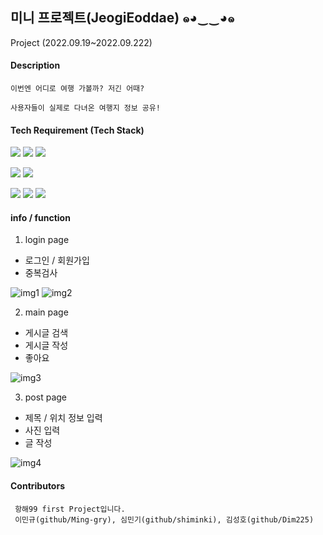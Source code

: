 ## 미니 프로젝트(JeogiEoddae) ๑◕‿‿◕๑
Project (2022.09.19~2022.09.222)


#### Description
 ```
 이번엔 어디로 여행 가볼까? 저긴 어때?
 
 사용자들이 실제로 다녀온 여행지 정보 공유!
 ```
  
  
 #### Tech Requirement (Tech Stack)
 <img src="https://img.shields.io/badge/CSS3-CC6699?style=flat&logo=CSS3&logoColor=white"/> <img src="https://img.shields.io/badge/Javascript-F7DF1E?style=flat&logo=Javascript&logoColor=white"/> <img src="https://img.shields.io/badge/Python-3776AB?style=flat&logo=Python&logoColor=white"/>
 
 <img src="https://img.shields.io/badge/flask-000000?style=flat&logo=flask&logoColor=white"/> <img src="https://img.shields.io/badge/jinja2-B41717?style=flat&logo=jinja&logoColor=white"/>
 
 <img src="https://img.shields.io/badge/jQuery-0769AD?style=flat&logo=jQuery&logoColor=white"/> <img src="https://img.shields.io/badge/Amazon AWS-232F3E?style=flat&logo=Amazon AWS&logoColor=white"/> <img src="https://img.shields.io/badge/MongoDB-47A248?style=flat&logo=MongoDB&logoColor=white"/>


#### info / function
1. login page
 - 로그인 / 회원가입
 - 중복검사

![img1](https://user-images.githubusercontent.com/102011853/191695123-e9cd7fac-e629-43a0-b7bf-1fd9e6374fa7.png)
![img2](https://user-images.githubusercontent.com/102011853/191696012-ac4e562e-de0a-4684-bc66-054d3beea8e8.png)


2. main page
 - 게시글 검색
 - 게시글 작성
 - 좋아요

![img3](https://user-images.githubusercontent.com/102011853/191696482-fe7ef5e8-d5df-460e-bd91-03a528e2b32a.png)


3. post page
 - 제목 / 위치 정보 입력
 - 사진 입력
 - 글 작성

![img4](https://user-images.githubusercontent.com/102011853/191697114-7e2b099b-2602-4672-bc64-195803ba0078.png)


#### Contributors
```
 항해99 first Project입니다.
 이민규(github/Ming-gry), 심민기(github/shiminki), 김성호(github/Dim225)
```

